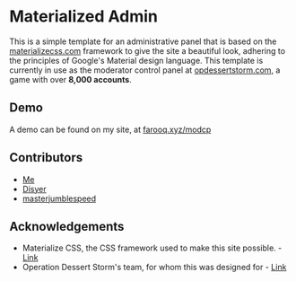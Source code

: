 # Materialized Admin

This is a simple template for an administrative panel that is based on the [materializecss.com](http://materializecss.com) framework to give the site a beautiful look, adhering to the principles of Google's Material design language. This template is currently in use as the moderator control panel at [opdessertstorm.com](https://opdessertstorm.com), a game with over **8,000 accounts**. 

## Demo 

A demo can be found on my site, at [farooq.xyz/modcp](https://farooq.xyz/modcp) 

## Contributors 

* [Me](https://github.com/SlimShadyIAm)
* [Disyer](https://github.com/darktohka)
* [masterjumblespeed](https://github.com/sctigercat1)

## Acknowledgements 

* Materialize CSS, the CSS framework used to make this site possible. - [Link](http://materializecss.com)
* Operation Dessert Storm's team, for whom this was designed for - [Link](https://opdessertstorm.com)